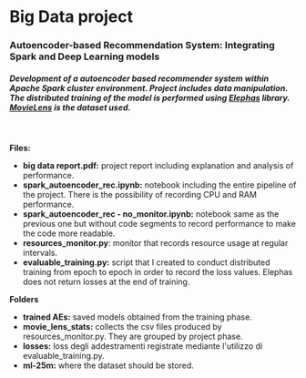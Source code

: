 # Big Data project
### Autoencoder-based Recommendation System: Integrating Spark and Deep Learning models
##### Development of a autoencoder based recommender system within Apache Spark cluster environment. Project includes data manipulation. The distributed training of the model is performed using [Elephas](https://github.com/danielenricocahall/elephas) library. [MovieLens](https://grouplens.org/datasets/movielens/) is the dataset used.
&nbsp;
&nbsp;

**Files:**
+ **big data report.pdf:** project report including explanation and analysis of performance.
+ **spark_autoencoder_rec.ipynb:** notebook including the entire pipeline of the project. There is the possibility of recording CPU and RAM performance.
+ **spark_autoencoder_rec - no_monitor.ipynb:** notebook same as the previous one but without code segments to record performance to make the code more readable.
+ **resources_monitor.py**: monitor that records resource usage at regular intervals.
+ **evaluable_training.py:** script that I created to conduct distributed training from epoch to epoch in order to record the loss values. Elephas does not return losses at the end of training.
&nbsp;
&nbsp;

**Folders**
+ **trained AEs:** saved models obtained from the training phase.
+ **movie_lens_stats:** collects the csv files produced by resources_monitor.py. They are grouped by project phase.
+ **losses:** loss degli addestramenti registrate mediante l'utilizzo di evaluable_training.py.
+ **ml-25m:** where the dataset should be stored.

